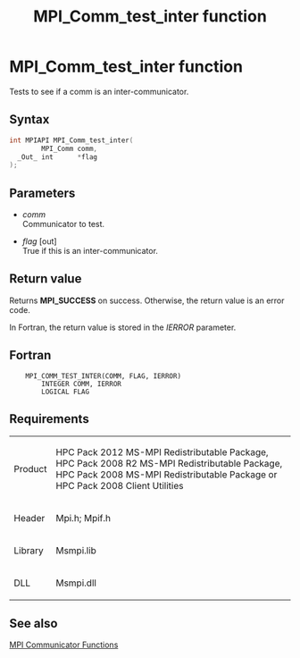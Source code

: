 ﻿---
title: MPI_Comm_test_inter function
TOCTitle: MPI_Comm_test_inter function
ms:assetid: a70de0d0-e4f1-4215-a31d-d482a0606f8c
ms:mtpsurl: https://msdn.microsoft.com/en-us/library/Dn473287(v=VS.85)
ms:contentKeyID: 59360833
ms.date: 03/28/2018
mtps_version: v=VS.85
f1_keywords:
- MPI_COMM_TEST_INTER
- mpif/MPI_Comm_test_inter
- mpi/MPI_COMM_TEST_INTER
dev_langs:
- C++
- C
---

# MPI\_Comm\_test\_inter function

 Tests to see if a comm is an inter-communicator.

## Syntax

``` c++
int MPIAPI MPI_Comm_test_inter(
        MPI_Comm comm,
  _Out_ int      *flag
);
```

## Parameters

  - *comm*  
    Communicator to test.

  - *flag* \[out\]  
    True if this is an inter-communicator.

## Return value

Returns **MPI\_SUCCESS** on success. Otherwise, the return value is an error code.

In Fortran, the return value is stored in the *IERROR* parameter.

## Fortran

``` FORTRAN
    MPI_COMM_TEST_INTER(COMM, FLAG, IERROR)
        INTEGER COMM, IERROR
        LOGICAL FLAG
```

## Requirements

<table>
<colgroup>
<col/>
<col/>
</colgroup>
<tbody>
<tr class="odd">
<td><p>Product</p></td>
<td><p>HPC Pack 2012 MS-MPI Redistributable Package, HPC Pack 2008 R2 MS-MPI Redistributable Package, HPC Pack 2008 MS-MPI Redistributable Package or HPC Pack 2008 Client Utilities</p></td>
</tr>
<tr class="even">
<td><p>Header</p></td>
<td>Mpi.h;
Mpif.h</td>
</tr>
<tr class="odd">
<td><p>Library</p></td>
<td>Msmpi.lib</td>
</tr>
<tr class="even">
<td><p>DLL</p></td>
<td>Msmpi.dll</td>
</tr>
</tbody>
</table>


## See also

[MPI Communicator Functions](mpi-communicator-functions.md)


